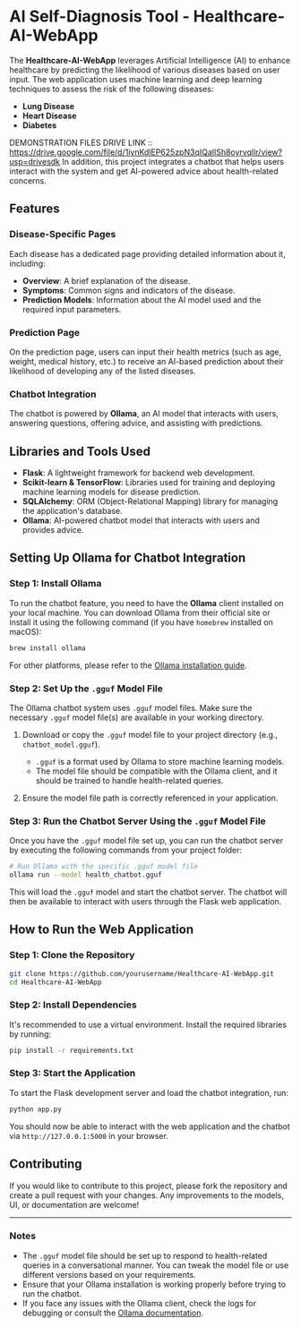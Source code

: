 

# AI Self-Diagnosis Tool - Healthcare-AI-WebApp

The **Healthcare-AI-WebApp** leverages Artificial Intelligence (AI) to enhance healthcare by predicting the likelihood of various diseases based on user input. The web application uses machine learning and deep learning techniques to assess the risk of the following diseases:

- **Lung Disease**
- **Heart Disease**
- **Diabetes**


DEMONSTRATION FILES DRIVE LINK  :: https://drive.google.com/file/d/1iynKdlEP625zpN3qIQaIlSh8oyrvqllr/view?usp=drivesdk
In addition, this project integrates a chatbot that helps users interact with the system and get AI-powered advice about health-related concerns.

## Features

### Disease-Specific Pages
Each disease has a dedicated page providing detailed information about it, including:

- **Overview**: A brief explanation of the disease.
- **Symptoms**: Common signs and indicators of the disease.
- **Prediction Models**: Information about the AI model used and the required input parameters.

### Prediction Page
On the prediction page, users can input their health metrics (such as age, weight, medical history, etc.) to receive an AI-based prediction about their likelihood of developing any of the listed diseases.

### Chatbot Integration
The chatbot is powered by **Ollama**, an AI model that interacts with users, answering questions, offering advice, and assisting with predictions.

## Libraries and Tools Used

- **Flask**: A lightweight framework for backend web development.
- **Scikit-learn & TensorFlow**: Libraries used for training and deploying machine learning models for disease prediction.
- **SQLAlchemy**: ORM (Object-Relational Mapping) library for managing the application's database.
- **Ollama**: AI-powered chatbot model that interacts with users and provides advice.

## Setting Up Ollama for Chatbot Integration

### Step 1: Install Ollama
To run the chatbot feature, you need to have the **Ollama** client installed on your local machine. You can download Ollama from their official site or install it using the following command (if you have `homebrew` installed on macOS):

```bash
brew install ollama
```

For other platforms, please refer to the [Ollama installation guide](https://ollama.com/docs).

### Step 2: Set Up the `.gguf` Model File
The Ollama chatbot system uses `.gguf` model files. Make sure the necessary `.gguf` model file(s) are available in your working directory.

1. Download or copy the `.gguf` model file to your project directory (e.g., `chatbot_model.gguf`).
   
   - `.gguf` is a format used by Ollama to store machine learning models.
   - The model file should be compatible with the Ollama client, and it should be trained to handle health-related queries.

2. Ensure the model file path is correctly referenced in your application.

### Step 3: Run the Chatbot Server Using the `.gguf` Model File

Once you have the `.gguf` model file set up, you can run the chatbot server by executing the following commands from your project folder:

```bash
# Run Ollama with the specific .gguf model file
ollama run --model health_chatbot.gguf
```

This will load the `.gguf` model and start the chatbot server. The chatbot will then be available to interact with users through the Flask web application.

## How to Run the Web Application

### Step 1: Clone the Repository
```bash
git clone https://github.com/yourusername/Healthcare-AI-WebApp.git
cd Healthcare-AI-WebApp
```

### Step 2: Install Dependencies
It's recommended to use a virtual environment. Install the required libraries by running:
```bash
pip install -r requirements.txt
```

### Step 3: Start the Application
To start the Flask development server and load the chatbot integration, run:

```bash
python app.py
```

You should now be able to interact with the web application and the chatbot via `http://127.0.0.1:5000` in your browser.

## Contributing

If you would like to contribute to this project, please fork the repository and create a pull request with your changes. Any improvements to the models, UI, or documentation are welcome!



---

### Notes

- The `.gguf` model file should be set up to respond to health-related queries in a conversational manner. You can tweak the model file or use different versions based on your requirements.
- Ensure that your Ollama installation is working properly before trying to run the chatbot.
- If you face any issues with the Ollama client, check the logs for debugging or consult the [Ollama documentation](https://ollama.com/docs).

